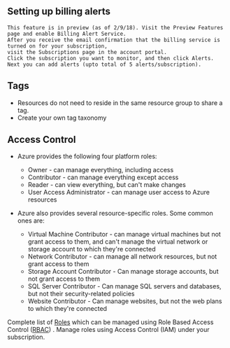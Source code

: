 
## Setting up billing alerts
    This feature is in preview (as of 2/9/18). Visit the Preview Features page and enable Billing Alert Service.
    After you receive the email confirmation that the billing service is turned on for your subscription,
    visit the Subscriptions page in the account portal. 
    Click the subscription you want to monitor, and then click Alerts. Next you can add alerts (upto total of 5 alerts/subscription).
    
            
## Tags
   * Resources do not need to reside in the same resource group to share a tag.
   * Create your own tag taxonomy

        
##  Access Control
  * Azure provides the following four platform roles:
      *  Owner - can manage everything, including access
      *  Contributor - can manage everything except access
      *  Reader - can view everything, but can't make changes
      *  User Access Administrator - can manage user access to Azure resources

  * Azure also provides several resource-specific roles. Some common ones are:
      *  Virtual Machine Contributor - can manage virtual machines but not grant access to them, and can't manage the virtual network or storage account to which they're connected
      *  Network Contributor - can manage all network resources, but not grant access to them
      *  Storage Account Contributor - Can manage storage accounts, but not grant access to them
      *  SQL Server Contributor - Can manage SQL servers and databases, but not their security-related policies
      *  Website Contributor - Can manage websites, but not the web plans to which they're connected

Complete list of [Roles](https://docs.microsoft.com/en-au/azure/role-based-access-control/built-in-roles) which can be managed using Role Based Access Control ([RBAC](https://docs.microsoft.com/en-au/azure/role-based-access-control/overview)) . Manage roles using Access Control (IAM) under your subscription.
        
##  
            
